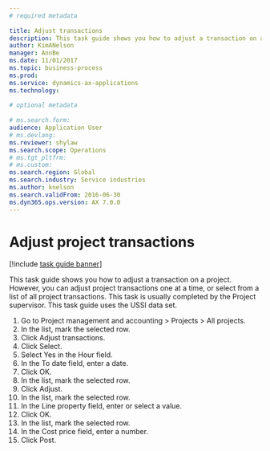 ```yaml
--- 
# required metadata 
 
title: Adjust transactions
description: This task guide shows you how to adjust a transaction on a project.  
author: KimANelson
manager: AnnBe 
ms.date: 11/01/2017
ms.topic: business-process 
ms.prod:  
ms.service: dynamics-ax-applications 
ms.technology:  
 
# optional metadata 
 
# ms.search.form:   
audience: Application User 
# ms.devlang:  
ms.reviewer: shylaw
ms.search.scope: Operations 
# ms.tgt_pltfrm:  
# ms.custom:  
ms.search.region: Global
ms.search.industry: Service industries
ms.author: knelson
ms.search.validFrom: 2016-06-30 
ms.dyn365.ops.version: AX 7.0.0 
---
```

# Adjust project transactions

[!include [task guide banner](../../includes/task-guide-banner.md)]

This task guide shows you how to adjust a transaction on a project. However, you can adjust project transactions one at a time, or select from a list of all project transactions. This task is usually completed by the Project supervisor. This task guide uses the USSI data set.

1. Go to Project management and accounting > Projects > All projects. 
2. In the list, mark the selected row. 
3. Click Adjust transactions. 
4. Click Select. 
5. Select Yes in the Hour field. 
6. In the To date field, enter a date. 
7. Click OK. 
8. In the list, mark the selected row. 
9. Click Adjust. 
10. In the list, mark the selected row. 
11. In the Line property field, enter or select a value. 
12. Click OK. 
13. In the list, mark the selected row. 
14. In the Cost price field, enter a number. 
15. Click Post. 
